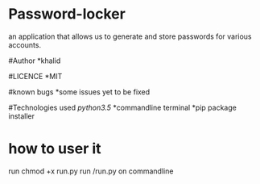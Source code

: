 # Password-locker
 an application that allows us to generate and store passwords for various accounts.

#Author
*khalid

#LICENCE
*MIT

#known bugs
*some issues yet to be fixed

#Technologies  used
*python3.5*
*commandline terminal
*pip package installer

# how to user  it
run chmod +x run.py
run /run.py on commandline
